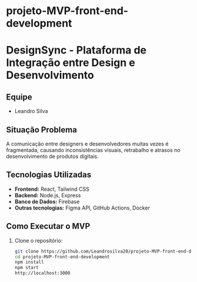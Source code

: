 # projeto-MVP-front-end-development
# **DesignSync - Plataforma de Integração entre Design e Desenvolvimento**

## **Equipe**
- Leandro Silva
  

## **Situação Problema**
A comunicação entre designers e desenvolvedores muitas vezes é fragmentada, causando inconsistências visuais, retrabalho e atrasos no desenvolvimento de produtos digitais.

## **Tecnologias Utilizadas**
- **Frontend:** React, Tailwind CSS
- **Backend:** Node.js, Express
- **Banco de Dados:** Firebase
- **Outras tecnologias:** Figma API, GitHub Actions, Docker

## **Como Executar o MVP**
1. Clone o repositório:
   ```bash
   git clone https://github.com/Leandrosilva20/projeto-MVP-front-end-development.git
   cd projeto-MVP-front-end-development
   npm install
   npm start
   http://localhost:3000




